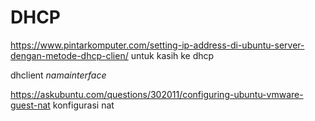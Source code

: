 #  DHCP
https://www.pintarkomputer.com/setting-ip-address-di-ubuntu-server-dengan-metode-dhcp-clien/ untuk kasih ke dhcp

dhclient *namainterface*

https://askubuntu.com/questions/302011/configuring-ubuntu-vmware-guest-nat konfigurasi nat


